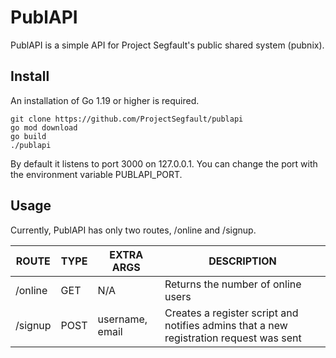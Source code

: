 # PublAPI

PublAPI is a simple API for Project Segfault's public shared system (pubnix).

## Install
An installation of Go 1.19 or higher is required.
```
git clone https://github.com/ProjectSegfault/publapi
go mod download 
go build 
./publapi
```

By default it listens to port 3000 on 127.0.0.1. You can change the port with the environment variable PUBLAPI_PORT.

## Usage
Currently, PublAPI has only two routes, /online and /signup.

| ROUTE   | TYPE | EXTRA ARGS      | DESCRIPTION                        |
|---------|------|-----------------|------------------------------------|
| /online | GET  | N/A             | Returns the number of online users |
| /signup | POST | username, email | Creates a register script and notifies admins that a new registration request was sent |
